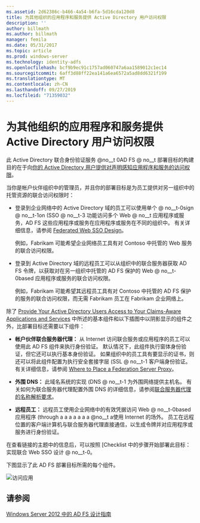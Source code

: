 ```yaml
---
ms.assetid: 2d62386c-b466-4a54-b6fa-5d16cda120d8
title: 为其他组织的应用程序和服务提供 Active Directory 用户访问权限
description: ''
author: billmath
ms.author: billmath
manager: femila
ms.date: 05/31/2017
ms.topic: article
ms.prod: windows-server
ms.technology: identity-adfs
ms.openlocfilehash: bcf9b9ec91c1757ad060747a6aa1589012c1ec14
ms.sourcegitcommit: 6aff3d88ff22ea141a6ea6572a5ad8dd6321f199
ms.translationtype: MT
ms.contentlocale: zh-CN
ms.lasthandoff: 09/27/2019
ms.locfileid: "71359032"
---
```

# <a name="provide-your-active-directory-users-access-to-the-applications-and-services-of-other-organizations"></a>为其他组织的应用程序和服务提供 Active Directory 用户访问权限

此 Active Directory 联合身份验证服务 @no__t 0AD FS @ no__t 部署目标的构建目的在于向[你的 Active Directory 用户提供对声明感知应用程序和服务的访问权限](Provide-Your-Active-Directory-Users-Access-to-Your-Claims-Aware-Applications-and-Services.md)。  
  
当你是帐户伙伴组织中的管理员，并且你的部署目标是为员工提供对另一组织中的托管资源的联合访问权限时：  
  
-   登录到企业网络中的 Active Directory 域的员工可以使用单个 @ no__t-0sign @ no__t-1on \(SSO @ no__t-3 功能访问多个 Web @ no__t 应用程序或服务，AD FS 这些应用程序或服务在应用程序或服务在不同的组织中。 有关详细信息，请参阅 [Federated Web SSO Design](Federated-Web-SSO-Design.md)。  
  
    例如，Fabrikam 可能希望企业网络员工具有对 Contoso 中托管的 Web 服务的联合访问权限。  
  
-   登录到 Active Directory 域的远程员工可以从组织中的联合服务器获取 AD FS 令牌，以获取对在另一组织中托管的 AD FS 保护的 Web @ no__t-0based 应用程序或服务的联合访问权限。  
  
    例如，Fabrikam 可能希望其远程员工具有对 Contoso 中托管的 AD FS 保护的服务的联合访问权限，而无需 Fabrikam 员工在 Fabrikam 企业网络上。  
  
除了 [Provide Your Active Directory Users Access to Your Claims-Aware Applications and Services](Provide-Your-Active-Directory-Users-Access-to-Your-Claims-Aware-Applications-and-Services.md) 中所述的基本组件和以下插图中以阴影显示的组件之外，比部署目标还需要以下组件：  
  
-   **帐户伙伴联合服务器代理：** 从 Internet 访问联合服务或应用程序的员工可以使用此 AD FS 组件来执行身份验证。 默认情况下，此组件执行窗体身份验证，但它还可以执行基本身份验证。 如果组织中的员工具有要显示的证书，则还可以将此组件配置为执行安全套接字层 \(SSL @ no__t-1 客户端身份验证。 有关详细信息，请参阅 [Where to Place a Federation Server Proxy](Where-to-Place-a-Federation-Server-Proxy.md)。  
  
-   **外围 DNS：** 此域名系统的实现 \(DNS @ no__t-1 为外围网络提供主机名。 有关如何为联合服务器代理配置外围 DNS 的详细信息，请参阅[联合服务器代理的名称解析要求](Name-Resolution-Requirements-for-Federation-Server-Proxies.md)。  
  
-   **远程员工：** 远程员工使用企业网络中的有效凭据访问 Web @ no__t-0based 应用程序 \(through a a a a a a a @no__t a使用 Internet 的场外。 员工在远程位置的客户端计算机与联合服务器代理直接通信，以生成令牌并对应用程序或服务进行身份验证。  
  
在查看链接的主题中的信息后，可以按照 [Checklist 中的步骤开始部署此目标：实现联合 Web SSO 设计 @ no__t-0。  
  
下图显示了此 AD FS 部署目标所需的每个组件。  
  
![访问应用](media/50af4837-31e0-451f-a942-e705c2300065.gif)  
  
## <a name="see-also"></a>请参阅
[Windows Server 2012 中的 AD FS 设计指南](AD-FS-Design-Guide-in-Windows-Server-2012.md)
